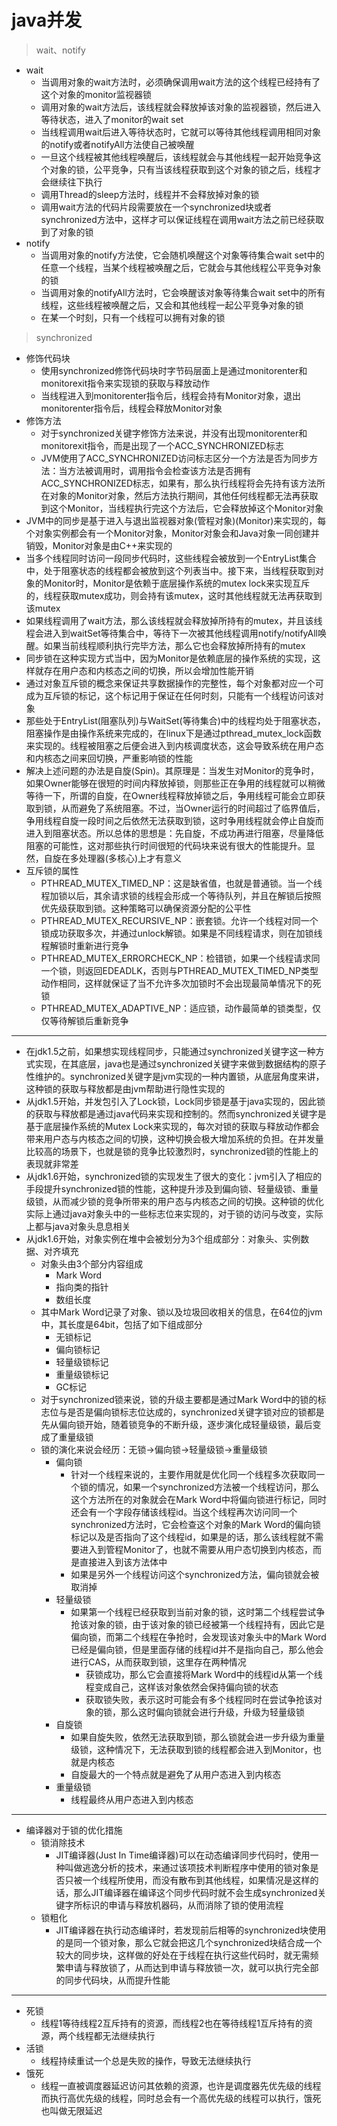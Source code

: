# java并发

> wait、notify

* wait
    * 当调用对象的wait方法时，必须确保调用wait方法的这个线程已经持有了这个对象的monitor监视器锁
    * 调用对象的wait方法后，该线程就会释放掉该对象的监视器锁，然后进入等待状态，进入了monitor的wait set
    * 当线程调用wait后进入等待状态时，它就可以等待其他线程调用相同对象的notify或者notifyAll方法使自己被唤醒
    * 一旦这个线程被其他线程唤醒后，该线程就会与其他线程一起开始竞争这个对象的锁，公平竞争，只有当该线程获取到这个对象的锁之后，线程才会继续往下执行
    * 调用Thread的sleep方法时，线程并不会释放掉对象的锁
    * 调用wait方法的代码片段需要放在一个synchronized块或者synchronized方法中，这样才可以保证线程在调用wait方法之前已经获取到了对象的锁
*  notify
    * 当调用对象的notify方法使，它会随机唤醒这个对象等待集合wait set中的任意一个线程，当某个线程被唤醒之后，它就会与其他线程公平竞争对象的锁
    * 当调用对象的notifyAll方法时，它会唤醒该对象等待集合wait set中的所有线程，这些线程被唤醒之后，又会和其他线程一起公平竞争对象的锁
    * 在某一个时刻，只有一个线程可以拥有对象的锁
    
> synchronized

* 修饰代码块	
    * 使用synchronized修饰代码块时字节码层面上是通过monitorenter和monitorexit指令来实现锁的获取与释放动作
    * 当线程进入到monitorenter指令后，线程会持有Monitor对象，退出monitorenter指令后，线程会释放Monitor对象
* 修饰方法
    * 对于synchronized关键字修饰方法来说，并没有出现monitorenter和monitorexit指令，而是出现了一个ACC_SYNCHRONIZED标志
    * JVM使用了ACC_SYNCHRONIZED访问标志区分一个方法是否为同步方法：当方法被调用时，调用指令会检查该方法是否拥有ACC_SYNCHRONIZED标志，如果有，那么执行线程将会先持有该方法所在对象的Monitor对象，然后方法执行期间，其他任何线程都无法再获取到这个Monitor，当线程执行完这个方法后，它会释放掉这个Monitor对象
* JVM中的同步是基于进入与退出监视器对象(管程对象)(Monitor)来实现的，每个对象实例都会有一个Monitor对象，Monitor对象会和Java对象一同创建并销毁，Monitor对象是由C++来实现的
* 当多个线程同时访问一段同步代码时，这些线程会被放到一个EntryList集合中，处于阻塞状态的线程都会被放到这个列表当中。接下来，当线程获取到对象的Monitor时，Monitor是依赖于底层操作系统的mutex lock来实现互斥的，线程获取mutex成功，则会持有该mutex，这时其他线程就无法再获取到该mutex
* 如果线程调用了wait方法，那么该线程就会释放掉所持有的mutex，并且该线程会进入到waitSet等待集合中，等待下一次被其他线程调用notify/notifyAll唤醒。如果当前线程顺利执行完毕方法，那么它也会释放掉所持有的mutex
* 同步锁在这种实现方式当中，因为Monitor是依赖底层的操作系统的实现，这样就存在用户态和内核态之间的切换，所以会增加性能开销
* 通过对象互斥锁的概念来保证共享数据操作的完整性，每个对象都对应一个可成为互斥锁的标记，这个标记用于保证在任何时刻，只能有一个线程访问该对象
* 那些处于EntryList(阻塞队列)与WaitSet(等待集合)中的线程均处于阻塞状态，阻塞操作是由操作系统来完成的，在linux下是通过pthread_mutex_lock函数来实现的。线程被阻塞之后便会进入到内核调度状态，这会导致系统在用户态和内核态之间来回切换，严重影响锁的性能
* 解决上述问题的办法是自旋(Spin)。其原理是：当发生对Monitor的竞争时，如果Owner能够在很短的时间内释放掉锁，则那些正在争用的线程就可以稍微等待一下，所谓的自旋，在Owner线程释放掉锁之后，争用线程可能会立即获取到锁，从而避免了系统阻塞。不过，当Owner运行的时间超过了临界值后，争用线程自旋一段时间之后依然无法获取到锁，这时争用线程就会停止自旋而进入到阻塞状态。所以总体的思想是：先自旋，不成功再进行阻塞，尽量降低阻塞的可能性，这对那些执行时间很短的代码块来说有很大的性能提升。显然，自旋在多处理器(多核心)上才有意义
* 互斥锁的属性
    * PTHREAD_MUTEX_TIMED_NP：这是缺省值，也就是普通锁。当一个线程加锁以后，其余请求锁的线程会形成一个等待队列，并且在解锁后按照优先级获取到锁。这种策略可以确保资源分配的公平性
    * PTHREAD_MUTEX_RECURSIVE_NP：嵌套锁。允许一个线程对同一个锁成功获取多次，并通过unlock解锁。如果是不同线程请求，则在加锁线程解锁时重新进行竞争
    * PTHREAD_MUTEX_ERRORCHECK_NP：检错锁，如果一个线程请求同一个锁，则返回EDEADLK，否则与PTHREAD_MUTEX_TIMED_NP类型动作相同，这样就保证了当不允许多次加锁时不会出现最简单情况下的死锁
    * PTHREAD_MUTEX_ADAPTIVE_NP：适应锁，动作最简单的锁类型，仅仅等待解锁后重新竞争
    
---

* 在jdk1.5之前，如果想实现线程同步，只能通过synchronized关键字这一种方式实现，在其底层，java也是通过synchronized关键字来做到数据结构的原子性维护的。synchronized关键字是jvm实现的一种内置锁，从底层角度来讲，这种锁的获取与释放都是由jvm帮助进行隐性实现的
* 从jdk1.5开始，并发包引入了Lock锁，Lock同步锁是基于java实现的，因此锁的获取与释放都是通过java代码来实现和控制的。然而synchronized关键字是基于底层操作系统的Mutex Lock来实现的，每次对锁的获取与释放动作都会带来用户态与内核态之间的切换，这种切换会极大增加系统的负担。在并发量比较高的场景下，也就是锁的竞争比较激烈时，synchronized锁的性能上的表现就非常差
* 从jdk1.6开始，synchronized锁的实现发生了很大的变化：jvm引入了相应的手段提升synchronized锁的性能，这种提升涉及到偏向锁、轻量级锁、重量级锁，从而减少锁的竞争所带来的用户态与内核态之间的切换。这种锁的优化实际上通过java对象头中的一些标志位来实现的，对于锁的访问与改变，实际上都与java对象头息息相关
* 从jdk1.6开始，对象实例在堆中会被划分为3个组成部分：对象头、实例数据、对齐填充
    * 对象头由3个部分内容组成
        * Mark Word
        * 指向类的指针
        * 数组长度
    * 其中Mark Word记录了对象、锁以及垃圾回收相关的信息，在64位的jvm中，其长度是64bit，包括了如下组成部分
        * 无锁标记
        * 偏向锁标记
        * 轻量级锁标记
        * 重量级锁标记
        * GC标记
    * 对于synchronized锁来说，锁的升级主要都是通过Mark Word中的锁的标志位与是否是偏向锁标志位达成的，synchronized关键字锁对应的锁都是先从偏向锁开始，随着锁竞争的不断升级，逐步演化成轻量级锁，最后变成了重量级锁
    * 锁的演化来说会经历：无锁->偏向锁->轻量级锁->重量级锁
        * 偏向锁
            * 针对一个线程来说的，主要作用就是优化同一个线程多次获取同一个锁的情况，如果一个synchronized方法被一个线程访问，那么这个方法所在的对象就会在Mark Word中将偏向锁进行标记，同时还会有一个字段存储该线程id。当这个线程再次访问同一个synchronized方法时，它会检查这个对象的Mark Word的偏向锁标记以及是否指向了这个线程id，如果是的话，那么该线程就不需要进入到管程Monitor了，也就不需要从用户态切换到内核态，而是直接进入到该方法体中
            * 如果是另外一个线程访问这个synchronized方法，偏向锁就会被取消掉
        * 轻量级锁
            * 如果第一个线程已经获取到当前对象的锁，这时第二个线程尝试争抢该对象的锁，由于该对象的锁已经被第一个线程持有，因此它是偏向锁，而第二个线程在争抢时，会发现该对象头中的Mark Word已经是偏向锁，但是里面存储的线程id并不是指向自己，那么他会进行CAS，从而获取到锁，这里存在两种情况
                * 获锁成功，那么它会直接将Mark Word中的线程id从第一个线程变成自己，这样该对象依然会保持偏向锁的状态
                * 获取锁失败，表示这时可能会有多个线程同时在尝试争抢该对象的锁，那么这时偏向锁就会进行升级，升级为轻量级锁
        * 自旋锁
            * 如果自旋失败，依然无法获取到锁，那么锁就会进一步升级为重量级锁，这种情况下，无法获取到锁的线程都会进入到Monitor，也就是内核态
            * 自旋最大的一个特点就是避免了从用户态进入到内核态
        * 重量级锁
            * 线程最终从用户态进入到内核态
            
---

* 编译器对于锁的优化措施
    * 锁消除技术
        * JIT编译器(Just In Time编译器)可以在动态编译同步代码时，使用一种叫做逃逸分析的技术，来通过该项技术判断程序中使用的锁对象是否只被一个线程所使用，而没有散布到其他线程，如果情况是这样的话，那么JIT编译器在编译这个同步代码时就不会生成synchronized关键字所标识的申请与释放机器码，从而消除了锁的使用流程
    * 锁粗化
        * JIT编译器在执行动态编译时，若发现前后相等的synchronized块使用的是同一个锁对象，那么它就会把这几个synchronized块结合成一个较大的同步块，这样做的好处在于线程在执行这些代码时，就无需频繁申请与释放锁了，从而达到申请与释放锁一次，就可以执行完全部的同步代码块，从而提升性能

---

* 死锁
    * 线程1等待线程2互斥持有的资源，而线程2也在等待线程1互斥持有的资源，两个线程都无法继续执行
* 活锁
    * 线程持续重试一个总是失败的操作，导致无法继续执行
* 饿死
    * 线程一直被调度器延迟访问其依赖的资源，也许是调度器先优先级的线程而执行高优先级的线程，同时总会有一个高优先级的线程可以执行，饿死也叫做无限延迟
    